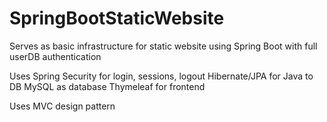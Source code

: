 # SpringBootStaticWebsite
Serves as basic infrastructure for static website using Spring Boot with full userDB authentication

Uses Spring Security for login, sessions, logout
Hibernate/JPA for Java to DB
MySQL as database
Thymeleaf for frontend

Uses MVC design pattern
